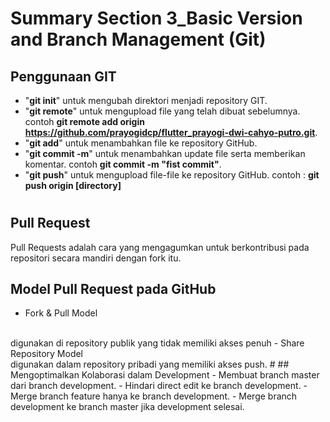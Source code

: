 # **Summary Section 3_Basic Version and Branch Management (Git)**

## Penggunaan GIT

- "**git init**" untuk mengubah direktori menjadi repository GIT.
- "**git remote**" untuk mengupload file yang telah dibuat sebelumnya. contoh **git remote add origin https://github.com/prayogidcp/flutter_prayogi-dwi-cahyo-putro.git**.
- "**git add**" untuk menambahkan file ke repository GitHub.
- "**git commit -m**" untuk menambahkan update file serta memberikan komentar. contoh **git commit -m "fist commit"**.
- "**git push**" untuk mengupload file-file ke repository GitHub. contoh : **git push origin [directory]**
#
## Pull Request
Pull Requests adalah cara yang mengagumkan untuk berkontribusi pada repositori secara mandiri dengan fork itu. 
## Model Pull Request pada GitHub
- Fork & Pull Model
<br>
digunakan di repository publik yang tidak memiliki akses penuh
- Share Repository Model
<br>
digunakan dalam repository pribadi yang memiliki akses push. 
#
## Mengoptimalkan Kolaborasi dalam Development
- Membuat branch master dari branch development.
- Hindari direct edit ke branch development.
- Merge branch feature hanya ke branch development.
- Merge branch development ke branch master jika development selesai. 
